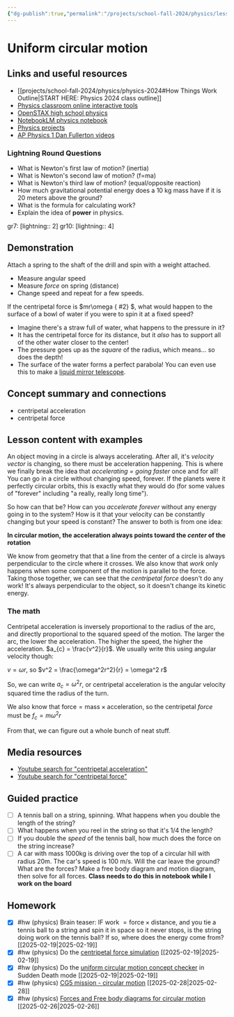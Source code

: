 ```yaml
---
{"dg-publish":true,"permalink":"/projects/school-fall-2024/physics/lessons/uniform-circular-motion/"}
---
```



# Uniform circular motion

## Links and useful resources 

- [[projects/school-fall-2024/physics/physics-2024#How Things Work Outline\|START HERE: Physics 2024 class outline]]
- [Physics classroom online interactive tools](https://www.physicsclassroom.com/Lesson-Plans/Algebra-Based-Physics)
- [OpenSTAX high school physics](https://openstax.org/books/physics/pages/1-introduction)
- [NotebookLM physics notebook](https://notebooklm.google.com/notebook/94fe29f5-cebb-4621-9e03-d20110b7a978)
- [Physics projects](https://www.sciencebuddies.org/science-fair-projects/science-projects/physics/high-school)
- [AP Physics 1 Dan Fullerton videos](https://www.youtube.com/playlist?list=PLd2HWlWc-MsysWuL9ksneEM8cl5bk3bHH)



### Lightning Round Questions

- What is Newton's first law of motion? (inertia) 
- What is Newton's second law of motion? (f=ma) 
- What is Newton's third law of motion? (equal/opposite reaction) 
- How much gravitational potential energy does a 10 kg mass have if it is 20 meters above the ground? 
- What is the formula for calculating work? 
- Explain the idea of **power** in physics. 
 
gr7: [lightning:: 2]
gr10: [lightning:: 4]

## Demonstration

Attach a spring to the shaft of the drill and spin with a weight attached. 
- Measure angular speed
- Measure *force* on spring (distance)
- Change speed and repeat for a few speeds.

If the centripetal force is $mr\omega
{ #2}
$, what would happen to the surface of a bowl of water if you were to spin it at a fixed speed?
- Imagine there's a straw full of water, what happens to the pressure in it?
- It has the centripetal force for its distance, but it *also* has to support all of the other water closer to the center!
- The pressure goes up as the *square* of the radius, which means... so does the depth! 
- The surface of the water forms a perfect parabola! You can even use this to make a [liquid mirror telescope](https://www.americanscientist.org/article/liquid-mirror-telescopes).

## Concept summary and connections


- centripetal acceleration 
- centripetal force 

## Lesson content with examples

An object moving in a circle is always accelerating. After all, it's *velocity vector* is changing, so there must be acceleration happening. This is where we finally break the idea that *accelerating = going faster* once and for all! You can go in a circle without changing speed, forever. If the planets were it perfectly circular orbits, this is exactly what they would do (for some values of "forever" including "a really, really long time").

So how can that be? How can you *accelerate forever* without any energy going in to the system? How is it that your velocity can be constantly changing but your speed is constant? The answer to both is from one idea: 

**In circular motion, the acceleration always points toward the *center* of the rotation**

We know from geometry that that a line from the center of a circle is always perpendicular to the circle where it crosses. We also know that *work* only happens when some component of the motion is parallel to the force. Taking those together, we can see that the *centripetal force* doesn't do any work! It's always perpendicular to the object, so it doesn't change its kinetic energy.

### The math

Centripetal acceleration is inversely proportional to the radius of the arc, and directly proportional to the squared speed of the motion. The larger the arc, the lower the acceleration. The higher the speed, the higher the acceleration. $a_{c} = \frac{v^2}{r}$. We usually write this using angular velocity though:

$v=\omega r$, so $v^2 = \frac{\omega^2r^2}{r} = \omega^2 r$ 

So, we can write $a_c = \omega^2 r$, or centripetal acceleration is the angular velocity squared time the radius of the turn.

We also know that $\text{force}=\text{mass}\times \text{acceleration}$, so the centripetal *force* must be $f_{c}=m\omega^2r$

From that, we can figure out a whole bunch of neat stuff.

## Media resources

- [Youtube search for "centripetal acceleration"](https://www.youtube.com/results?search_query=centripetal%20acceleration) 
- [Youtube search for "centripetal force"](https://www.youtube.com/results?search_query=centripetal%20force) 

## Guided practice


- [ ] A tennis ball on a string, spinning. What happens when you double the length of the string?  
- [ ] What happens when you reel in the string so that it's 1/4 the length?  
- [ ] If you double the *speed* of the tennis ball, how much does the force on the string increase?  
- [ ] A car with mass 1000kg is driving over the top of a circular hill with radius 20m. The car's speed is 100 m/s. Will the car leave the ground? What are the forces? Make a free body diagram and motion diagram, then solve for all forces. **Class needs to do this in notebook while I work on the board**

## Homework


- [x] #hw (physics) Brain teaser: IF $\text{work }=\text{force}\times\text{distance}$, and you tie a tennis ball to a string and spin it in space so it never stops, is the string doing work on the tennis ball? If so, where does the energy come from? [[2025-02-19\|2025-02-19]]
- [x] #hw (physics) Do the [centripetal force simulation](https://www.physicsclassroom.com/Physics-Interactives/Circular-and-Satellite-Motion/Uniform-Circular-Motion) [[2025-02-19\|2025-02-19]]
- [x] #hw (physics) Do the [uniform circular motion concept checker](https://www.physicsclassroom.com/Concept-Checkers/Interactives/Uniform-Circular-Motion/Concept-Checker) in Sudden Death mode [[2025-02-19\|2025-02-19]]
- [x] #hw (physics) [CG5 mission - circular motion](https://www.physicsclassroom.com/mop/Circular-and-Satellite-Motion/Mathematical-Analysis) [[2025-02-28\|2025-02-28]]
- [x] #hw (physics) [Forces and Free body diagrams for circular motion](https://www.physicsclassroom.com/Concept-Builders/Circular-and-Satellite-Motion/Forces-In-Circles) [[2025-02-26\|2025-02-26]]
